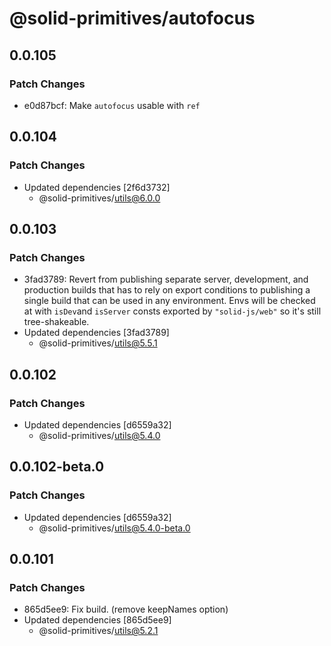 # @solid-primitives/autofocus

## 0.0.105

### Patch Changes

- e0d87bcf: Make `autofocus` usable with `ref`

## 0.0.104

### Patch Changes

- Updated dependencies [2f6d3732]
  - @solid-primitives/utils@6.0.0

## 0.0.103

### Patch Changes

- 3fad3789: Revert from publishing separate server, development, and production builds that has to rely on export conditions
  to publishing a single build that can be used in any environment.
  Envs will be checked at with `isDev`and `isServer` consts exported by `"solid-js/web"` so it's still tree-shakeable.
- Updated dependencies [3fad3789]
  - @solid-primitives/utils@5.5.1

## 0.0.102

### Patch Changes

- Updated dependencies [d6559a32]
  - @solid-primitives/utils@5.4.0

## 0.0.102-beta.0

### Patch Changes

- Updated dependencies [d6559a32]
  - @solid-primitives/utils@5.4.0-beta.0

## 0.0.101

### Patch Changes

- 865d5ee9: Fix build. (remove keepNames option)
- Updated dependencies [865d5ee9]
  - @solid-primitives/utils@5.2.1
